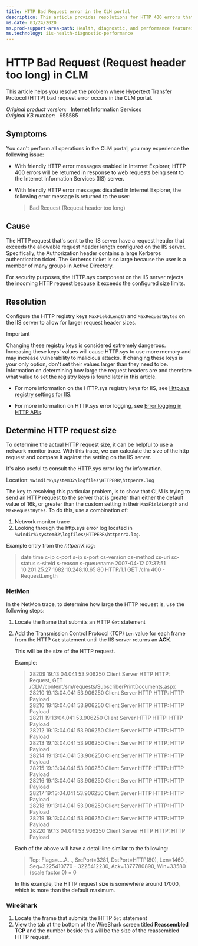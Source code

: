 ```yaml
---
title: HTTP Bad Request error in the CLM portal
description: This article provides resolutions for HTTP 400 errors that occur when you perform operations in the CLM portal.
ms.date: 03/24/2020
ms.prod-support-area-path: Health, diagnostic, and performance features
ms.technology: iis-health-diagnostic-performance
---
```

# HTTP Bad Request (Request header too long) in CLM

This article helps you resolve the problem where Hypertext Transfer Protocol (HTTP) bad request error occurs in the CLM portal.

_Original product version:_ &nbsp; Internet Information Services  
_Original KB number:_ &nbsp; 955585

## Symptoms

You can't perform all operations in the CLM portal, you may experience the following issue:

- With friendly HTTP error messages enabled in Internet Explorer, HTTP 400 errors will be returned in response to web requests being sent to the Internet Information Services (IIS) server.
- With friendly HTTP error messages disabled in Internet Explorer, the following error message is returned to the user:

    > Bad Request (Request header too long)

## Cause

The HTTP request that's sent to the IIS server have a request header that exceeds the allowable request header length configured on the IIS server. Specifically, the Authorization header contains a large Kerberos authentication ticket. The Kerberos ticket is so large because the user is a member of many groups in Active Directory.

For security purposes, the HTTP.sys component on the IIS server rejects the incoming HTTP request because it exceeds the configured size limits.

## Resolution

Configure the HTTP registry keys `MaxFieldLength` and `MaxRequestBytes` on the IIS server to allow for larger request header sizes.

> [!IMPORTANT]
> Changing these registry keys is considered extremely dangerous. Increasing these keys' values will cause HTTP.sys to use more memory and may increase vulnerability to malicious attacks. If changing these keys is your only option, don't set their values larger than they need to be. Information on determining how large the request headers are and therefore what value to set the registry keys is found later in this article.

- For more information on the HTTP.sys registry keys for IIS, see [Http.sys registry settings for IIS](https://support.microsoft.com/help/820129).

- For more information on HTTP.sys error logging, see [Error logging in HTTP APIs](https://support.microsoft.com/help/820729).

## Determine HTTP request size

To determine the actual HTTP request size, it can be helpful to use a network monitor trace. With this trace, we can calculate the size of the http request and compare it against the setting on the IIS server.

It's also useful to consult the HTTP.sys error log for information.

Location: `%windir%\system32\logfiles\HTTPERR\httperrX.log`

The key to resolving this particular problem, is to show that CLM is trying to send an HTTP request to the server that is greater than either the default value of 16k, or greater than the custom setting in their `MaxFieldLength` and `MaxRequestBytes`. To do this, use a combination of:

1. Network monitor trace
2. Looking through the http.sys error log located in `%windir%\system32\logfiles\HTTPERR\httperrX.log`.

Example entry from the *httperrX.log*:

> date time c-ip c-port s-ip s-port cs-version cs-method cs-uri sc-status s-siteid s-reason s-queuename
2007-04-12 07:37:51 10.201.25.27 1682 10.248.10.65 80 HTTP/1.1 GET /clm 400 - RequestLength

### NetMon

In the NetMon trace, to determine how large the HTTP request is, use the following steps:

1. Locate the frame that submits an HTTP `Get` statement
2. Add the Transmission Control Protocol (TCP) `Len` value for each frame from the HTTP `Get` statement until the IIS server returns an **ACK**.

    This will be the size of the HTTP request.

    Example:

    > 28209 19:13:04.041 53.906250 Client Server HTTP HTTP: Request, GET /CLM/content/sm/requests/SubscriberPrintDocuments.aspx  
    > 28210 19:13:04.041 53.906250 Client Server HTTP HTTP: HTTP Payload  
    > 28210 19:13:04.041 53.906250 Client Server HTTP HTTP: HTTP Payload  
    > 28211 19:13:04.041 53.906250 Client Server HTTP HTTP: HTTP Payload  
    > 28212 19:13:04.041 53.906250 Client Server HTTP HTTP: HTTP Payload  
    > 28213 19:13:04.041 53.906250 Client Server HTTP HTTP: HTTP Payload  
    > 28214 19:13:04.041 53.906250 Client Server HTTP HTTP: HTTP Payload  
    > 28215 19:13:04.041 53.906250 Client Server HTTP HTTP: HTTP Payload  
    > 28216 19:13:04.041 53.906250 Client Server HTTP HTTP: HTTP Payload  
    > 28217 19:13:04.041 53.906250 Client Server HTTP HTTP: HTTP Payload  
    > 28218 19:13:04.041 53.906250 Client Server HTTP HTTP: HTTP Payload  
    > 28219 19:13:04.041 53.906250 Client Server HTTP HTTP: HTTP Payload  
    > 28220 19:13:04.041 53.906250 Client Server HTTP HTTP: HTTP Payload

    Each of the above will have a detail line similar to the following:

    > Tcp: Flags=....A..., SrcPort=3281, DstPort=HTTP(80), Len=1460 , Seq=3225410770 - 3225412230, Ack=1377780890, Win=33580 (scale factor 0) = 0

    In this example, the HTTP request size is somewhere around 17000, which is more than the default maximum.

### WireShark

1. Locate the frame that submits the HTTP `Get` statement
2. View the tab at the bottom of the WireShark screen titled **Reassembled TCP** and the number beside this will be the size of the reassembled HTTP request.

